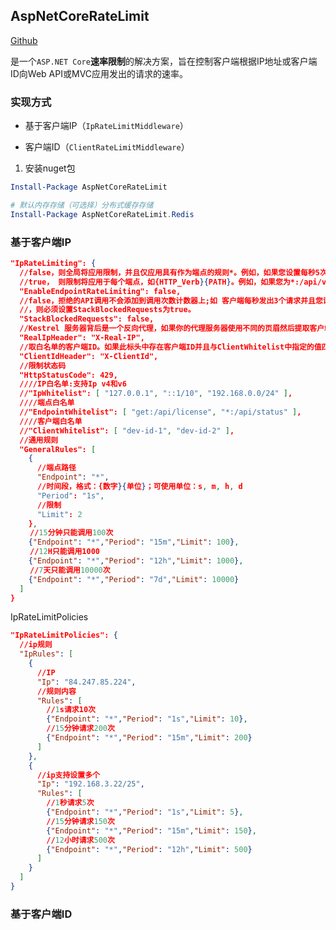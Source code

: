 ## AspNetCoreRateLimit

[Github](https://github.com/stefanprodan/AspNetCoreRateLimit/)


<!-- https://www.cnblogs.com/cwsheng/p/14458745.html -->


<!-- https://www.cnblogs.com/EminemJK/p/12720691.html -->

是一个```ASP.NET Core```**速率限制**的解决方案，旨在控制客户端根据IP地址或客户端ID向Web API或MVC应用发出的请求的速率。

### 实现方式


* 基于客户端IP（```IpRateLimitMiddleware```）

* 客户端ID（```ClientRateLimitMiddleware```）

1. 安装nuget包

```powershell
Install-Package AspNetCoreRateLimit

# 默认内存存储（可选择）分布式缓存存储
Install-Package AspNetCoreRateLimit.Redis
```

### 基于客户端IP

```json
"IpRateLimiting": {
  //false，则全局将应用限制，并且仅应用具有作为端点的规则*。例如，如果您设置每秒5次调用的限制，则对任何端点的任何HTTP调用都将计入该限制
  //true， 则限制将应用于每个端点，如{HTTP_Verb}{PATH}。例如，如果您为*:/api/values客户端设置每秒5个呼叫的限制，
  "EnableEndpointRateLimiting": false,
  //false，拒绝的API调用不会添加到调用次数计数器上;如 客户端每秒发出3个请求并且您设置了每秒一个调用的限制，则每分钟或每天计数器等其他限制将仅记录第一个调用，即成功的API调用。如果您希望被拒绝的API调用计入其他时间的显示（分钟，小时等）
  //，则必须设置StackBlockedRequests为true。
  "StackBlockedRequests": false,
  //Kestrel 服务器背后是一个反向代理，如果你的代理服务器使用不同的页眉然后提取客户端IP X-Real-IP使用此选项来设置
  "RealIpHeader": "X-Real-IP",
  //取白名单的客户端ID。如果此标头中存在客户端ID并且与ClientWhitelist中指定的值匹配，则不应用速率限制。
  "ClientIdHeader": "X-ClientId",
  //限制状态码
  "HttpStatusCode": 429,
  ////IP白名单:支持Ip v4和v6 
  //"IpWhitelist": [ "127.0.0.1", "::1/10", "192.168.0.0/24" ],
  ////端点白名单
  //"EndpointWhitelist": [ "get:/api/license", "*:/api/status" ],
  ////客户端白名单
  //"ClientWhitelist": [ "dev-id-1", "dev-id-2" ],
  //通用规则
  "GeneralRules": [
    {
      //端点路径
      "Endpoint": "*",
      //时间段，格式：{数字}{单位}；可使用单位：s, m, h, d
      "Period": "1s",
      //限制
      "Limit": 2
    },
　　 //15分钟只能调用100次
    {"Endpoint": "*","Period": "15m","Limit": 100},
　　 //12H只能调用1000
    {"Endpoint": "*","Period": "12h","Limit": 1000},
　　 //7天只能调用10000次
    {"Endpoint": "*","Period": "7d","Limit": 10000}
  ]
}
```

IpRateLimitPolicies

```json
"IpRateLimitPolicies": {
  //ip规则
  "IpRules": [
    {
      //IP
      "Ip": "84.247.85.224",
      //规则内容
      "Rules": [
        //1s请求10次
        {"Endpoint": "*","Period": "1s","Limit": 10},
        //15分钟请求200次
        {"Endpoint": "*","Period": "15m","Limit": 200}
      ]
    },
    {
      //ip支持设置多个
      "Ip": "192.168.3.22/25",
      "Rules": [
        //1秒请求5次
        {"Endpoint": "*","Period": "1s","Limit": 5},
        //15分钟请求150次
        {"Endpoint": "*","Period": "15m","Limit": 150},
        //12小时请求500次
        {"Endpoint": "*","Period": "12h","Limit": 500}
      ]
    }
  ]
}
```

### 基于客户端ID